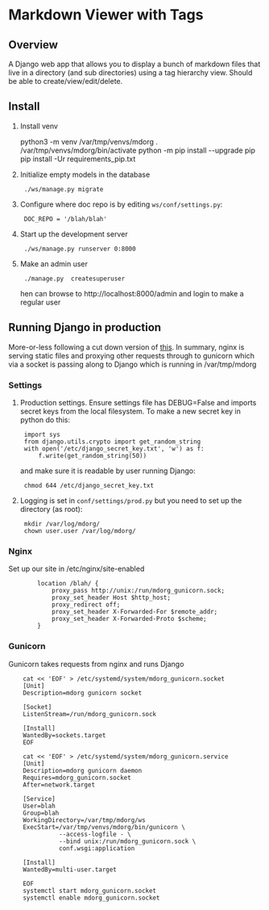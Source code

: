 # Markdown Viewer with Tags

## Overview

A Django web app that allows you to display a bunch of markdown files
that live in a directory (and sub directories) using a tag hierarchy
view.  Should be able to create/view/edit/delete.


## Install


1. Install venv

	python3 -m venv /var/tmp/venvs/mdorg
	. /var/tmp/venvs/mdorg/bin/activate
	python -m pip install --upgrade pip
	pip install -Ur requirements_pip.txt

2. Initialize empty models in the database

        ./ws/manage.py migrate

3. Configure where doc repo is by editing `ws/conf/settings.py`:

        DOC_REPO = '/blah/blah'

4. Start up the development server

        ./ws/manage.py runserver 0:8000

5. Make an admin user

        ./manage.py  createsuperuser

    hen can browse to http://localhost:8000/admin and login to make a regular user

## Running Django in production

More-or-less following a cut down version of
[this](https://djangodeployment.readthedocs.io/en/latest/index.html).
In summary, nginx is serving static files and proxying other requests
through to gunicorn which via a socket is passing along to Django which
is running in /var/tmp/mdorg

### Settings

1. Production settings.  Ensure settings file has DEBUG=False and
   imports secret keys from the local filesystem.  To make a new secret
   key in python do this:

        import sys
        from django.utils.crypto import get_random_string
        with open('/etc/django_secret_key.txt', 'w') as f:
            f.write(get_random_string(50))

    and make sure it is readable by user running Django:

        chmod 644 /etc/django_secret_key.txt

2. Logging is set in `conf/settings/prod.py` but you need to set up the
   directory (as root):

        mkdir /var/log/mdorg/
        chown user.user /var/log/mdorg/

###  Nginx

Set up our site in /etc/nginx/site-enabled

            location /blah/ {
                proxy_pass http://unix:/run/mdorg_gunicorn.sock;
                proxy_set_header Host $http_host;
                proxy_redirect off;
                proxy_set_header X-Forwarded-For $remote_addr;
                proxy_set_header X-Forwarded-Proto $scheme;
            }


### Gunicorn

Gunicorn takes requests from nginx and runs Django

        cat << 'EOF' > /etc/systemd/system/mdorg_gunicorn.socket
        [Unit]
        Description=mdorg gunicorn socket

        [Socket]
        ListenStream=/run/mdorg_gunicorn.sock

        [Install]
        WantedBy=sockets.target
        EOF

        cat << 'EOF' > /etc/systemd/system/mdorg_gunicorn.service
        [Unit]
        Description=mdorg gunicorn daemon
        Requires=mdorg_gunicorn.socket
        After=network.target

        [Service]
        User=blah
        Group=blah
        WorkingDirectory=/var/tmp/mdorg/ws
        ExecStart=/var/tmp/venvs/mdorg/bin/gunicorn \
                  --access-logfile - \
                  --bind unix:/run/mdorg_gunicorn.sock \
                  conf.wsgi:application

        [Install]
        WantedBy=multi-user.target

        EOF
        systemctl start mdorg_gunicorn.socket
        systemctl enable mdorg_gunicorn.socket

